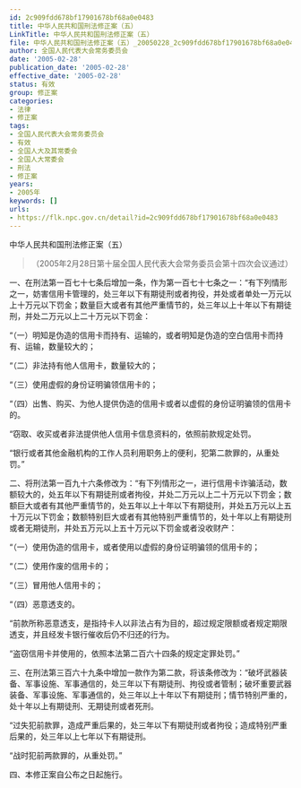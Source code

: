 ```yaml
---
id: 2c909fdd678bf17901678bf68a0e0483
title: 中华人民共和国刑法修正案（五）
LinkTitle: 中华人民共和国刑法修正案（五）
file: 中华人民共和国刑法修正案（五）_20050228_2c909fdd678bf17901678bf68a0e0483.docx
author: 全国人民代表大会常务委员会
date: '2005-02-28'
publication_date: '2005-02-28'
effective_date: '2005-02-28'
status: 有效
group: 修正案
categories:
- 法律
- 修正案
tags:
- 全国人民代表大会常务委员会
- 有效
- 全国人大及其常委会
- 全国人大常委会
- 刑法
- 修正案
years:
- 2005年
keywords: []
urls:
- https://flk.npc.gov.cn/detail?id=2c909fdd678bf17901678bf68a0e0483
---
```


中华人民共和国刑法修正案（五）

> （2005年2月28日第十届全国人民代表大会常务委员会第十四次会议通过）

一、在刑法第一百七十七条后增加一条，作为第一百七十七条之一：“有下列情形之一，妨害信用卡管理的，处三年以下有期徒刑或者拘役，并处或者单处一万元以上十万元以下罚金；数量巨大或者有其他严重情节的，处三年以上十年以下有期徒刑，并处二万元以上二十万元以下罚金：

“（一）明知是伪造的信用卡而持有、运输的，或者明知是伪造的空白信用卡而持有、运输，数量较大的；

“（二）非法持有他人信用卡，数量较大的；

“（三）使用虚假的身份证明骗领信用卡的；

“（四）出售、购买、为他人提供伪造的信用卡或者以虚假的身份证明骗领的信用卡的。

“窃取、收买或者非法提供他人信用卡信息资料的，依照前款规定处罚。

“银行或者其他金融机构的工作人员利用职务上的便利，犯第二款罪的，从重处罚。”

二、将刑法第一百九十六条修改为：“有下列情形之一，进行信用卡诈骗活动，数额较大的，处五年以下有期徒刑或者拘役，并处二万元以上二十万元以下罚金；数额巨大或者有其他严重情节的，处五年以上十年以下有期徒刑，并处五万元以上五十万元以下罚金；数额特别巨大或者有其他特别严重情节的，处十年以上有期徒刑或者无期徒刑，并处五万元以上五十万元以下罚金或者没收财产：

“（一）使用伪造的信用卡，或者使用以虚假的身份证明骗领的信用卡的；

“（二）使用作废的信用卡的；

“（三）冒用他人信用卡的；

“（四）恶意透支的。

“前款所称恶意透支，是指持卡人以非法占有为目的，超过规定限额或者规定期限透支，并且经发卡银行催收后仍不归还的行为。

“盗窃信用卡并使用的，依照本法第二百六十四条的规定定罪处罚。”

三、在刑法第三百六十九条中增加一款作为第二款，将该条修改为：“破坏武器装备、军事设施、军事通信的，处三年以下有期徒刑、拘役或者管制；破坏重要武器装备、军事设施、军事通信的，处三年以上十年以下有期徒刑；情节特别严重的，处十年以上有期徒刑、无期徒刑或者死刑。

“过失犯前款罪，造成严重后果的，处三年以下有期徒刑或者拘役；造成特别严重后果的，处三年以上七年以下有期徒刑。

“战时犯前两款罪的，从重处罚。”

四、本修正案自公布之日起施行。
